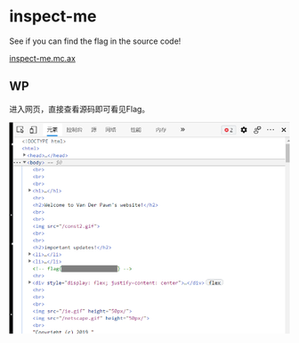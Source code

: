 # inspect-me

See if you can find the flag in the source code!

[inspect-me.mc.ax](https://inspect-me.mc.ax/)

## WP

进入网页，直接查看源码即可看见Flag。

![image-20210719122014727](inspect-me.assets/image-20210719122014727.png)